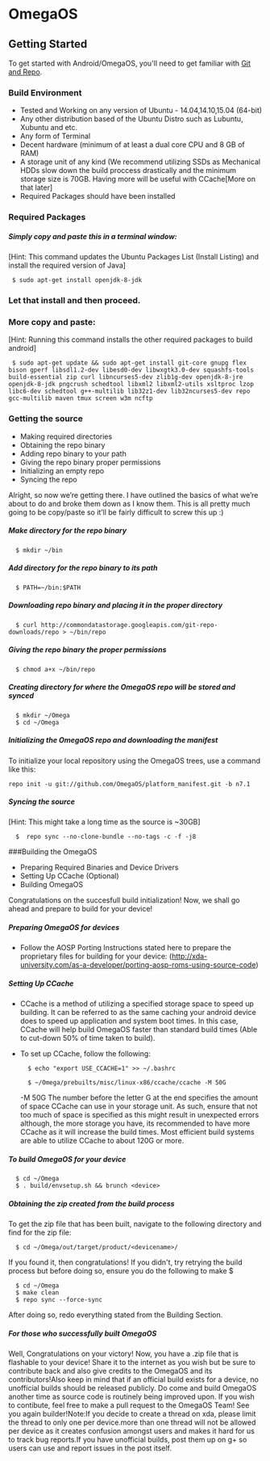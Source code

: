 OmegaOS
===========

Getting Started
---------------

To get started with Android/OmegaOS, you'll need to get
familiar with [Git and Repo](http://source.android.com/source/using-repo.html).

### Build Environment

- Tested and Working on any version of Ubuntu - 14.04,14.10,15.04 (64-bit)
- Any other distribution based of the Ubuntu Distro such as Lubuntu, Xubuntu and etc.
- Any form of Terminal
- Decent hardware (minimum of at least a dual core CPU and 8 GB of RAM)
- A storage unit of any kind (We recommend utilizing SSDs as Mechanical HDDs slow down the build proccess drastically and the minimum storage size is 70GB. Having more will be useful with CCache[More on that later]
- Required Packages should have been installed

### Required Packages
##### Simply copy and paste this in a terminal window:
[Hint: This command updates the Ubuntu Packages List (Install Listing) and install the required version of Java]

     $ sudo apt-get install openjdk-8-jdk

### Let that install and then proceed.

### More copy and paste:
[Hint: Running this command installs the other required packages to build android]

     $ sudo apt-get update && sudo apt-get install git-core gnupg flex bison gperf libsdl1.2-dev libesd0-dev libwxgtk3.0-dev squashfs-tools build-essential zip curl libncurses5-dev zlib1g-dev openjdk-8-jre openjdk-8-jdk pngcrush schedtool libxml2 libxml2-utils xsltproc lzop libc6-dev schedtool g++-multilib lib32z1-dev lib32ncurses5-dev repo gcc-multilib maven tmux screen w3m ncftp

### Getting the source
- Making required directories
- Obtaining the repo binary
- Adding repo binary to your path
- Giving the repo binary proper permissions
- Initializing an empty repo
- Syncing the repo

Alright, so now we’re getting there. I have outlined the basics of what we’re about to do and broke them down as I know them. This is all pretty much going to be copy/paste so it’ll be fairly difficult to screw this up :)

##### Make directory for the repo binary

      $ mkdir ~/bin

##### Add directory for the repo binary to its path

      $ PATH=~/bin:$PATH

##### Downloading repo binary and placing it in the proper directory

      $ curl http://commondatastorage.googleapis.com/git-repo-downloads/repo > ~/bin/repo

##### Giving the repo binary the proper permissions

      $ chmod a+x ~/bin/repo

##### Creating directory for where the OmegaOS repo will be stored and synced

      $ mkdir ~/Omega
      $ cd ~/Omega

##### Initializing the OmegaOS repo and downloading the manifest
To initialize your local repository using the OmegaOS trees, use a command like this:

    repo init -u git://github.com/OmegaOS/platform_manifest.git -b n7.1

##### Syncing the source
[Hint: This might take a long time as the source is ~30GB]

      $  repo sync --no-clone-bundle --no-tags -c -f -j8

###Building the OmegaOS
- Preparing Required Binaries and Device Drivers
- Setting Up CCache (Optional)
- Building OmegaOS

Congratulations on the succesfull build initialization! Now, we shall go ahead and prepare to build for your device!

##### Preparing OmegaOS for devices
- Follow the AOSP Porting Instructions stated here to prepare the proprietary files for building for your device: (http://xda-university.com/as-a-developer/porting-aosp-roms-using-source-code)

##### Setting Up CCache
- CCache is a method of utilizing a specified storage space to speed up building. It can be referred to as the same caching your android device does to speed up application and system boot times. In this case, CCache will help build OmegaOS faster than standard build times (Able to cut-down 50% of time taken to build).
- To set up CCache, follow the following:


        $ echo "export USE_CCACHE=1" >> ~/.bashrc

        $ ~/Omega/prebuilts/misc/linux-x86/ccache/ccache -M 50G

     -M 50G
The number before the letter G at the end specifies the amount of space CCache can use in your storage unit. As such, ensure that not too much of space is specified as this might result in unexpected errors although, the more storage you have, its recommended to have more CCache as it will increase the build times. Most efficient build systems are able to utilize CCache to about 120G or more.

##### To build OmegaOS for your device

      $ cd ~/Omega
      $ . build/envsetup.sh && brunch <device>

##### Obtaining the zip created from the build process
To get the zip file that has been built, navigate to the following directory and find for the zip file:

      $ cd ~/Omega/out/target/product/<devicename>/

If you found it, then congratulations! If you didn't, try retrying the build process but before doing so, ensure you do the following to make $

      $ cd ~/Omega
      $ make clean
      $ repo sync --force-sync

After doing so, redo everything stated from the Building Section.

##### For those who successfully built OmegaOS

Well, Congratulations on your victory! Now, you have a .zip file that is flashable to your device! Share it to the internet as you wish but be sure to contribute back and also give credits to the OmegaOS and its contributors!Also keep in mind that if an official build exists for a device, no unofficial builds should be released publicly. Do come and build OmegaOS another time as source code is routinely being improved upon. If you wish to contibute, feel free to make a pull request to the OmegaOS Team! See you again builder!Note:If you decide to create a thread on xda, please limit the thread to only one per device.more than one thread will not be allowed per device as it creates confusion amongst users and makes it hard for us to track bug reports.If you have unofficial builds, post them up on g+ so users can use and report issues in the post itself.
